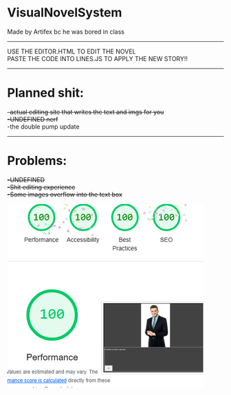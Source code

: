 # VisualNovelSystem
Made by Artifex bc he was bored in class

<hr>

USE THE EDITOR.HTML TO EDIT THE NOVEL<br>
PASTE THE CODE INTO LINES.JS TO APPLY THE NEW STORY!!

<hr>

# Planned shit:

<s>-actual editing site that writes the text and imgs for you</s><br>
<s>-UNDEFINED nerf</s><br>
-the double pump update<br>

<hr>

# Problems:

<s>-UNDEFINED</s><br>
<s>-Shit editing experience</s><br>
<s>-Some images overflow into the text box</s><br>

<img src="Képernyőkép 2025-01-23 093102.png">

